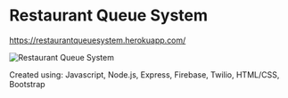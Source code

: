# Restaurant Queue System
https://restaurantqueuesystem.herokuapp.com/

![Restaurant Queue System](https://i.gyazo.com/3c5360efff04df6e247ce0bdcc76f8ef.png)

Created using:
Javascript, Node.js, Express, Firebase, Twilio, HTML/CSS, Bootstrap
